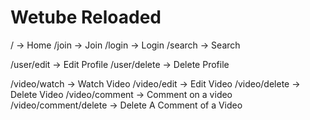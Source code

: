 # Wetube Reloaded

/ -> Home
/join -> Join
/login -> Login
/search -> Search

/user/edit -> Edit Profile
/user/delete -> Delete Profile

/video/watch -> Watch Video
/video/edit -> Edit Video
/video/delete -> Delete Video
/video/comment -> Comment on a video
/video/comment/delete -> Delete A Comment of a Video
